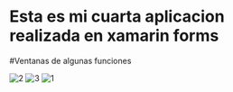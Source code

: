 
# Esta es mi cuarta aplicacion realizada en xamarin forms

#Ventanas de algunas funciones 

![2](https://user-images.githubusercontent.com/49078581/111017101-ce4e6580-8387-11eb-84ba-9b94f2aea582.PNG)
![3](https://user-images.githubusercontent.com/49078581/111017103-cf7f9280-8387-11eb-8b3e-45361aeb6c02.PNG)
![1](https://user-images.githubusercontent.com/49078581/111017104-d0182900-8387-11eb-9e02-e7b9dd1e7f8c.PNG)
